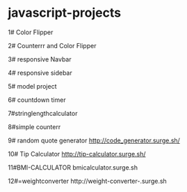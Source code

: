 # javascript-projects


1# Color Flipper

2# Counterrr and Color Flipper

3# responsive Navbar 

4# responsive sidebar

5# model project

6# countdown timer

7#stringlengthcalculator

8#simple counterr

9# random quote generator
http://code_generator.surge.sh/

10# Tip Calculator
http://tip-calculator.surge.sh/

11#BMI-CALCULATOR
bmicalculator.surge.sh

12#=weightconverter
http://weight-converter-.surge.sh
